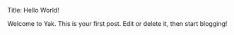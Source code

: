 Title: Hello World!

Welcome to Yak. This is your first post. Edit or delete it, then start blogging!
